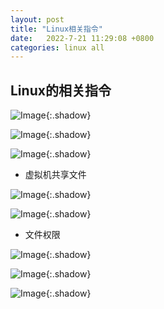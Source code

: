 ```yaml
---
layout: post
title: "Linux相关指令"
date:   2022-7-21 11:29:08 +0800
categories: linux all
---
```


## Linux的相关指令

![Image](https://xusenfeng.github.io/myimages/3.jpg){:.shadow}

![Image](https://xusenfeng.github.io/myimages/4.jpg){:.shadow}

![Image](https://xusenfeng.github.io/myimages/5.jpg){:.shadow}



+ 虚拟机共享文件

![Image](https://xusenfeng.github.io/myimages/6.jpg){:.shadow}

![Image](https://xusenfeng.github.io/myimages/10.jpg){:.shadow}

+ 文件权限

![Image](https://xusenfeng.github.io/myimages/8.jpg){:.shadow}

![Image](https://xusenfeng.github.io/myimages/9.jpg){:.shadow}

![Image](https://xusenfeng.github.io/myimages/7.jpg){:.shadow}





